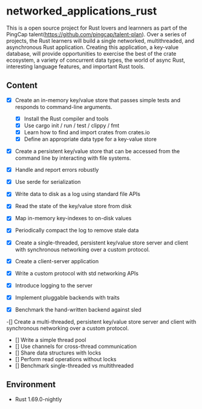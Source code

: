 # networked_applications_rust
This is a open source project for Rust lovers and learnners as part of the PingCap talent(https://github.com/pingcap/talent-plan). Over a series of projects, the Rust learners will  build a single networked, multithreaded, and asynchronous Rust application. Creating this application, a key-value database, will provide opportunities to exercise the best of the crate ecosystem, a variety of concurrent data types, the world of async Rust, interesting language features, and important Rust tools.

## Content

- [x] Create an in-memory key/value store that passes simple tests and responds to command-line arguments.
  - [x] Install the Rust compiler and tools
  - [x] Use cargo init / run / test / clippy / fmt
  - [x] Learn how to find and import crates from crates.io
  - [x] Define an appropriate data type for a key-value store
- [x] Create a persistent key/value store that can be accessed from the command line by interacting with file systems.
-  [x] Handle and report errors robustly
-  [x] Use serde for serialization
-  [x] Write data to disk as a log using standard file APIs
-  [x] Read the state of the key/value store from disk
-  [x] Map in-memory key-indexes to on-disk values
-  [x] Periodically compact the log to remove stale data
  
- [x] Create a single-threaded, persistent key/value store server and client with synchronous networking over a custom protocol.
-  [x] Create a client-server application
-  [x] Write a custom protocol with std networking APIs
-  [x] Introduce logging to the server
-  [x] Implement pluggable backends with traits
-  [x] Benchmark the hand-written backend against sled

-[] Create a multi-threaded, persistent key/value store server and client with synchronous networking over a custom protocol.
-  [] Write a simple thread pool
-  [] Use channels for cross-thread communication
-  [] Share data structures with locks
-  [] Perform read operations without locks
-  [] Benchmark single-threaded vs multithreaded

## Environment

- Rust 1.69.0-nightly


